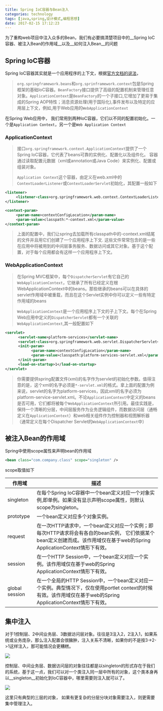 ```yaml
---
title: Spring IoC容器与Bean注入
categories: technology
tags: [java,spring,设计模式,编程思想]
date: 2017-02-15 17:12:23
---
```


为了重构web项目中注入众多的Bean，我们有必要搞清楚项目中的__Spring IoC容器、被注入Bean的作用域__以及__如何注入Bean__的问题

## Spring IoC容器

Spring IoC容器其实就是一个应用程序的上下文，根据[官方文档的说法](http://static.springsource.org/spring/docs/3.2.x/spring-framework-reference/html/beans.html#beans-basics)，

> `org.springframework.beans`和`org.sprinframework.context`包是Spring框架的基础IoC容器。`BeanFactory`接口提供了高级的配置机制来管理任意对象。`ApplicationContext`是`BeanFactory`的一个子接口,它增加了更易于集成的Spring AOP特性；消息资源处理(用于国际化),事件发布以及特定的应用层上下文，例如,用于Web应用的`WebApplicationContext`

在Spring Web应用中， 我们常用到两种IoC容器，它们以不同的配置初始化。一个是`Application Context`，另一个是`Web Application Context`

###  ApplicationContext

> 接口`org.springframework.context.ApplicationContext`提供了一个Spring IoC容器，它代表了beans可靠的实例化、配置化以及组件化。 容器通过读取配置元数据（xml或annotation或Java Code）来实例化、配置或组装对象。
>
> `Application Context`这个容器，由定义在web.xml中的`ContextLoaderListener`或`ContextLoaderServlet`初始化，其配置一般如下

```xml
<listener>
     <listener-class>org.springframework.web.context.ContextLoaderListener</listener-class>
</listener>

<context-param>
     <param-name>contextConfigLocation</param-name>
     <param-value>classpath:*-context.xml</param-value>
</context-param>
```

> 上面的配置中，我们让spring去加载所有classpath中的-context.xml结尾的文件并且用它们创建了一个应用程序上下文.   这些文件常常包含的是一些在应用中将被用到的中间层事务服务、数据访问或其它对象。基于这个配置，对于每个应用都会有这样一个应用程序上下文。

### WebApplicationContext

> 在Spring MVC框架中，每个`DispatcherServlet`有它自己的`WebApplicationContext`，它继承了所有已经定义在根WebApplicationContext中的beans。那些继承的beans可以在具体的servlet作用域中被重载，而且在这个Servlet实例中你可以定义一些有特定作用域的beans
>
> `WebApplicationContext`是一个应用程序上下文的子上下文。每个在Spring Web应用中定义的`DispatcherServlet`都有一个关联的`WebApplicationContext`,其一般配置如下

```xml
<servlet>
      <servlet-name>platform-services</servlet-name>
      <servlet-class>org.springframework.web.servlet.DispatcherServlet</servlet-class>
      <init-param>
            <param-name>contextConfigLocation</param-name>
            <param-value>classpath:platform-services-servlet.xml</param-value>
      </init-param>
      <load-on-startup>1</load-on-startup>
</servlet> 
```

> 你需要提供spring配置文件(xml)的名字作为servlet的初始化参数。值得注意的是，这个xml的名字必须是`*-servlet.xml`的格式。拿上面的配置为例来说，servlet的名字为platform-services，因此xml的名字必须为platform-service-servlet.xml。不论`ApplicationContext`中定义的beans是否可用，它们都将被每个`WebApplicationContext`所引用。最佳实践是，保持一个清晰的分层，中间层服务作为业务逻辑组件，而数据访问层（通畅定义在`ApplicationContext`）和web相关组件作为控制器和视图解析器（通常定义在每个Dispatcher Servlet的`WebApplicationContext`中）

## 被注入Bean的作用域

Spring中使用scope属性来声明bean的作用域

```xml
<bean class="com.company.class" scope="singleton" />
```

scope取值如下

| **作用域**        | **描述**                                   |
| -------------- | ---------------------------------------- |
| singleton      | 在每个Spring IoC容器中一个bean定义对应一个对象实例,即单例。如果没有显示声明scope属性，则默认scope为singleton。 |
| prototype      | 一个bean定义对应多个对象实例。                        |
| request        | 在一次HTTP请求中，一个bean定义对应一个实例；即每次HTTP请求将会有各自的bean实例， 它们依据某个bean定义创建而成。该作用域仅在基于web的Spring ApplicationContext情形下有效。 |
| session        | 在一个HTTP Session中，一个bean定义对应一个实例。该作用域仅在基于web的Spring ApplicationContext情形下有效。 |
| global session | 在一个全局的HTTP Session中，一个bean定义对应一个实例。典型情况下，仅在使用portlet context的时候有效。该作用域仅在基于web的Spring ApplicationContext情形下有效。 |

## 集中注入

对于1控制层、2中间业务层、3数据访问层对象。往往是3注入2，2注入1，如果系统或业务庞杂，那么注入配置会很臃肿，注入关系不清晰，如果你的不是按3->2->1这样注入，那可能情况会更糟糕。

![](http://img.willowspace.cn/confused_injection.png)

控制层、中间业务层、数据访问层的对象往往都是以singleton的形式存在于我们的系统，基于这一点，我们可以对一个类注入同一层中所有的对象，这个类本身再以__singleton__初始化到IoC容器中，哪里需要则注入就可以了。

![](http://img.willowspace.cn/simple_injection.png)

这里只有典型的三层的对象， 如果有更复杂的分层分块对象需要注入，则更需要集中管理注入。